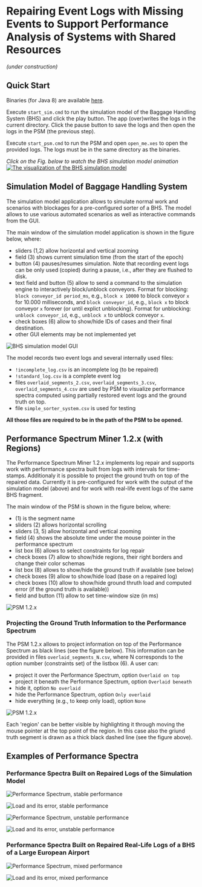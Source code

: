 # Repairing Event Logs with Missing Events to Support Performance Analysis of Systems with Shared Resources

*(under construction)*

## Quick Start

Binaries (for Java 8) are available [here](https://github.com/processmining-in-logistics/psm/releases/tag/1.2.1). 

Execute `start_sim.cmd` to run the simulation model of the Baggage Handling System (BHS) and click the play button. The app (over)writes the logs in the current directory. Click the pause button to save the logs and then open the logs in the PSM (the previous step).

Execute `start_psm.cmd` to run the PSM and open `open_me.xes` to open the provided logs. The logs must be in the same directory as the binaries.

*Click on the Fig. below to watch the BHS simulation model animation*
[![The visualization of the BHS simulation model](/docs/figures/sim_model.png)](https://www.youtube.com/watch?v=O0_tjfRInFo&feature=youtu.be)

## Simulation Model of Baggage Handling System

The simulation model application allows to simulate normal work and scenarios with blockages for a pre-configured sorter of a BHS. The model allows to use various automated scenarios as well as interactive commands from the GUI.

The main window of the simulation model application is shown in the figure below, where: 
* sliders (1,2) allow horizontal and vertical zooming 
* field (3) shows current simulation time (from the start of the epoch) 
* button (4) pauses/resumes simulation. Note that recording event logs can be only used (copied) during a pause, i.e., after they are flushed to disk.
* text field and button (5) allow to send a command to the simulation engine to interactively block/unblock conveyors. Format for blocking: `block conveyor_id period_ms`, e.g., `block x 10000` to block conveyor `x` for 10.000 milliseconds, and `block conveyor_id`, e.g., `block x` to block conveyor `x` forever (or until explict unblocking). Format for unblocking: `unblock conveyor_id`, e.g., `unblock x` to unblock conveyor `x`. 
* check boxes (6) allow to show/hide IDs of cases and their final destination.
* other GUI elements may be not implemented yet

![BHS simulation model GUI](/docs/figures/sim_model_ui.png)

The model records two event logs and several internally used files:
* `!incomplete_log.csv` is an incomplete log (to be repaired)
* `!standard_log.csv` is a complete event log
* files `overlaid_segments_2.csv`, `overlaid_segments_3.csv`, `overlaid_segments_4.csv` are used by PSM to visualize performance spectra computed using partially restored event logs and the ground truth on top.
* file `simple_sorter_system.csv` is used for testing

**All those files are required to be in the path of the PSM to be opened.**

## Performance Spectrum Miner 1.2.x (with Regions)

The Performance Spectrum Miner 1.2.x implements log repair and supports work with performance spectra built from logs with intervals for time-stamps. Additionaly it is possible to project the ground truth on top of the repaired data. Currently it is pre-configured for work with the output of the simulation model (above) and for work with real-life event logs of the same BHS fragment.

The main window of the PSM is shown in the figure below, where: 
* (1) is the segment name
* sliders (2) allows horizontal scrolling
* sliders (3, 5) allow horizontal and vertical zooming 
* field (4) shows the absolute time under the mouse pointer in the performance spectrum
* list box (6) allows to select constraints for log repair 
* check boxes (7) allow to show/hide regions, their right borders and change their color schemas
* list box (8) allows to show/hide the ground truth if available (see below)
* check boxes (9) allow to show/hide load (base on a repaired log)
* check boxes (10) allow to show/hide ground thruth load and computed error (if the ground truth is available))
* field and button (11) allow to set time-window size (in ms)

![PSM 1.2.x](/docs/figures/psm_regions_ui.png)

### Projecting the Ground Truth Information to the Performance Spectrum

The PSM 1.2.x allows to project information on top of the Performance Spectrum as black lines (see the figure below). This information can be provided in files `overlaid_segments_N.csv`, where N corresponds to the option number (constraints set) of the listbox (6). A user can:
* project it over the Performance Spectrum, option `Overlaid on top`
* project it beneath the Performance Spectrum, option `Overlaid beneath`
* hide it, option `No overlaid`
* hide the Performance Spectrum, option `Only overlaid`
* hide everything (e.g., to keep only load), option `None`

![PSM 1.2.x](/docs/figures/psm_overlaid.png)

Each 'region' can be better visible by highlighting it through moving the mouse pointer at the top point of the region. In this case also the griund truth segment is drawn as a thick black dashed line (see the figure above).


## Examples of Performance Spectra

### Performance Spectra Built on Repaired Logs of the Simulation Model

![Performance Spectrum, stable performance](/docs/figures/sim_stable_perf.png)

![Load and its error, stable performance](/docs/figures/sim_stable_perf_load.png)


![Performance Spectrum, unstable performance](/docs/figures/sim_unstable_perf.png)

![Load and its error, unstable performance](/docs/figures/sim_unstable_perf_load.png)

### Performance Spectra Built on Repaired Real-Life Logs of a BHS of a Large European Airport

![Performance Spectrum, mixed performance](/docs/figures/rl_mixed_perf.png)

![Load and its error, mixed performance](/docs/figures/rl_mixed_perf_load.png)




